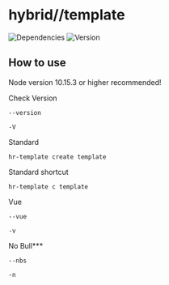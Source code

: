 # hybrid//template

![Dependencies](https://david-dm.org/Hybridrain/hybrid-template-cli.svg) ![Version](https://img.shields.io/npm/v/@hybridrain/hybrid-template-cli.svg)

## How to use

Node version 10.15.3 or higher recommended!

Check Version
```
--version
```
```
-V
```

Standard
```
hr-template create template
```
Standard shortcut
```
hr-template c template
```
Vue
```
--vue
```
```
-v
```
No Bull***
```
--nbs
```
```
-n
```

